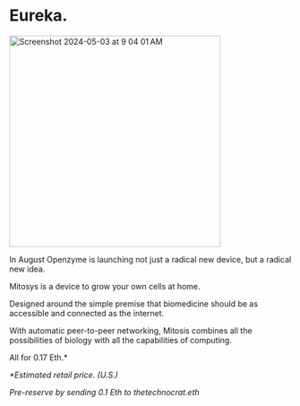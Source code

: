 # Eureka.

<img width="377" alt="Screenshot 2024-05-03 at 9 04 01 AM" src="https://github.com/Openzyme/openzyme/assets/9427089/35f25539-f4f2-40ea-97c2-1edd8d898e75">

In August Openzyme is launching not just a radical new device, but a radical new idea.

Mitosys is a device to grow your own cells at home.

Designed around the simple premise that biomedicine should be as accessible and connected as the internet.

With automatic peer-to-peer networking, Mitosis combines all the possibilities of biology with all the capabilities of computing.

All for 0.17 Eth.*

_*Estimated retail price. (U.S.)_

_Pre-reserve by sending 0.1 Eth to thetechnocrat.eth_
